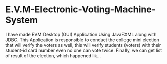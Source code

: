 # E.V.M-Electronic-Voting-Machine-System
I have made EVM Desktop (GUI) Application Using JavaFXML along with JDBC. This Application is responsible to conduct the college mini election that will verify the voters as well, this will verify students (voters) with their student-id card number even no one can vote twice. Finally, we can get list of result of the election, which happened lik…
